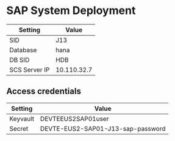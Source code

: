 # SAP System Deployment

| Setting          | Value                           |
| ---------------- | ------------------------------- |
| SID              | J13                          |
| Database         | hana                     |
| DB SID           | HDB                       |
| SCS Server IP    | 10.110.32.7   |

## Access credentials

| Setting          | Value                           |
| ---------------- | ------------------------------- |
| Keyvault         | DEVTEEUS2SAP01user                      |
| Secret           | DEVTE-EUS2-SAP01-J13-sap-password                |
